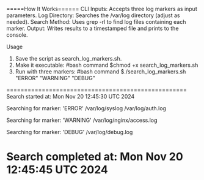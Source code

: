 

=====How It Works======
CLI Inputs: Accepts three log markers as input parameters.
Log Directory: Searches the /var/log directory (adjust as needed).
Search Method: Uses grep -rl to find log files containing each marker.
Output: Writes results to a timestamped file and prints to the console.


Usage
1. Save the script as search_log_markers.sh.
2. Make it executable:
#bash command
$chmod +x search_log_markers.sh
3. Run with three markers:
#bash command
$./search_log_markers.sh "ERROR" "WARNING" "DEBUG"


===================================================
Search started at: Mon Nov 20 12:45:30 UTC 2024

Searching for marker: 'ERROR'
/var/log/syslog
/var/log/auth.log

Searching for marker: 'WARNING'
/var/log/nginx/access.log

Searching for marker: 'DEBUG'
/var/log/debug.log

Search completed at: Mon Nov 20 12:45:45 UTC 2024
=================================================
